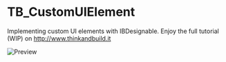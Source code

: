 TB_CustomUIElement
==================

Implementing custom UI elements with IBDesignable. Enjoy the full tutorial (WIP) on http://www.thinkandbuild.it

![Preview](https://i.vimeocdn.com/video/488244192_1024x768.jpg)
